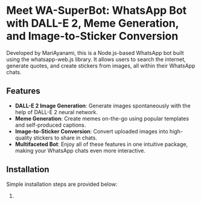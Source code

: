 # Meet WA-SuperBot: WhatsApp Bot with DALL-E 2, Meme Generation, and Image-to-Sticker Conversion

Developed by MariAyanami, this is a Node.js-based WhatsApp bot built using the whatsapp-web.js library. It allows users to search the internet, generate quotes, and create stickers from images, all within their WhatsApp chats.

## Features

- **DALL-E 2 Image Generation**: Generate images spontaneously with the help of DALL-E 2 neural network.
- **Meme Generation**: Create memes on-the-go using popular templates and self-produced captions.
- **Image-to-Sticker Conversion**: Convert uploaded images into high-quality stickers to share in chats.
- **Multifaceted Bot**: Enjoy all of these features in one intuitive package, making your WhatsApp chats even more interactive.

## Installation
Simple installation steps are provided below:

1.
